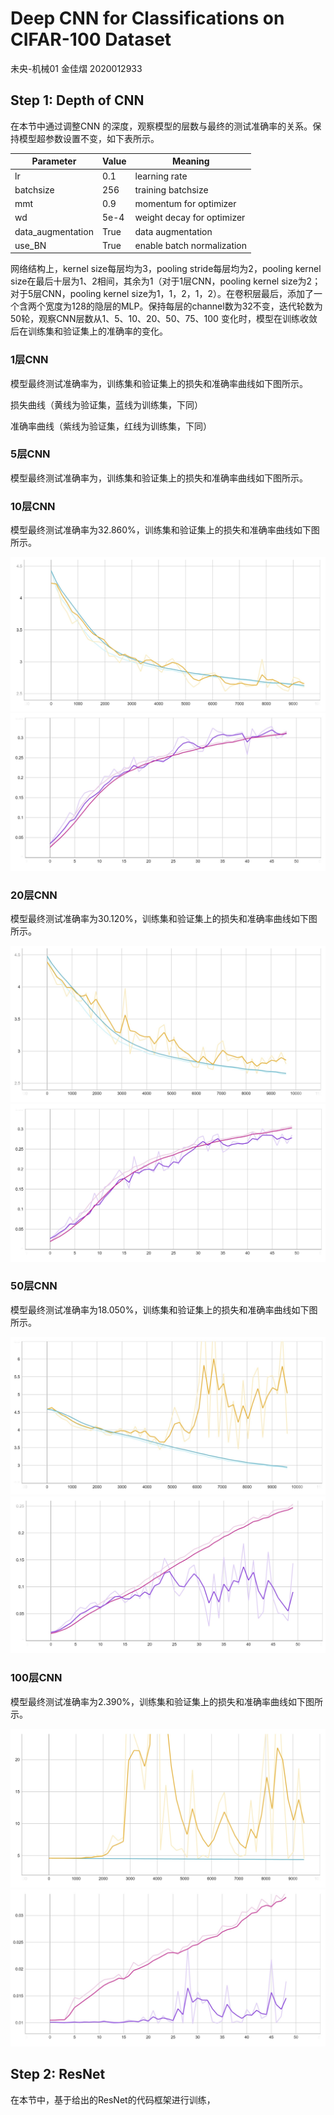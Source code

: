 # Deep CNN for Classifications on CIFAR-100 Dataset
未央-机械01 金佳熠 2020012933

## Step 1: Depth of CNN
在本节中通过调整CNN 的深度，观察模型的层数与最终的测试准确率的关系。保持模型超参数设置不变，如下表所示。

| Parameter | Value | Meaning |
| --------- | ------| -------|
| lr | 0.1 | learning rate|
| batchsize | 256 | training batchsize |
| mmt | 0.9 | momentum for optimizer |
| wd | 5e-4 | weight decay for optimizer |
| data_augmentation | True | data augmentation |
| use_BN | True | enable batch normalization |

网络结构上，kernel size每层均为3，pooling stride每层均为2，pooling kernel size在最后十层为1、2相间，其余为1（对于1层CNN，pooling kernel size为2；对于5层CNN，pooling kernel size为1，1，2，1，2）。在卷积层最后，添加了一个含两个宽度为128的隐层的MLP。保持每层的channel数为32不变，迭代轮数为50轮，观察CNN层数从1、5、10、20、50、75、100 变化时，模型在训练收敛后在训练集和验证集上的准确率的变化。

### 1层CNN
模型最终测试准确率为，训练集和验证集上的损失和准确率曲线如下图所示。


损失曲线（黄线为验证集，蓝线为训练集，下同）


准确率曲线（紫线为验证集，红线为训练集，下同）

### 5层CNN
模型最终测试准确率为，训练集和验证集上的损失和准确率曲线如下图所示。

### 10层CNN
模型最终测试准确率为32.860%，训练集和验证集上的损失和准确率曲线如下图所示。

![](result/step1_10_loss.jpg)
![](result/step1_10_acc.jpg)

### 20层CNN
模型最终测试准确率为30.120%，训练集和验证集上的损失和准确率曲线如下图所示。

![](result/step1_20_loss.jpg)
![](result/step1_20_acc.jpg)

### 50层CNN
模型最终测试准确率为18.050%，训练集和验证集上的损失和准确率曲线如下图所示。

![](result/step1_50_loss.jpg)
![](result/step1_50_acc.jpg)

### 100层CNN
模型最终测试准确率为2.390%，训练集和验证集上的损失和准确率曲线如下图所示。

![](result/step1_100_loss.jpg)
![](result/step1_100_acc.jpg)

## Step 2: ResNet
在本节中，基于给出的ResNet的代码框架进行训练，
